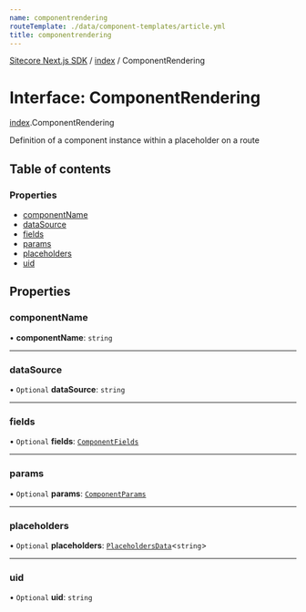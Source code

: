 ```yaml
---
name: componentrendering
routeTemplate: ./data/component-templates/article.yml
title: componentrendering
---
```


[Sitecore Next.js SDK](/docs/nextjs/ref/) / [index](/docs/nextjs/ref/modules/index) / ComponentRendering

# Interface: ComponentRendering

[index](/docs/nextjs/ref/modules/index).ComponentRendering

Definition of a component instance within a placeholder on a route

## Table of contents

### Properties

- [componentName](/docs/nextjs/ref/interfaces/index/componentrendering#componentname)
- [dataSource](/docs/nextjs/ref/interfaces/index/componentrendering#datasource)
- [fields](/docs/nextjs/ref/interfaces/index/componentrendering#fields)
- [params](/docs/nextjs/ref/interfaces/index/componentrendering#params)
- [placeholders](/docs/nextjs/ref/interfaces/index/componentrendering#placeholders)
- [uid](/docs/nextjs/ref/interfaces/index/componentrendering#uid)

## Properties

### componentName

• **componentName**: `string`

___

### dataSource

• `Optional` **dataSource**: `string`

___

### fields

• `Optional` **fields**: [`ComponentFields`](/docs/nextjs/ref/interfaces/index/componentfields)

___

### params

• `Optional` **params**: [`ComponentParams`](/docs/nextjs/ref/interfaces/index/componentparams)

___

### placeholders

• `Optional` **placeholders**: [`PlaceholdersData`](/docs/nextjs/ref/modules/index#placeholdersdata)<`string`\>

___

### uid

• `Optional` **uid**: `string`
